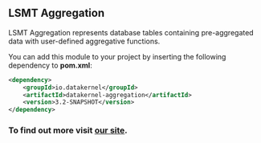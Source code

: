 ## LSMT Aggregation

LSMT Aggregation represents database tables containing pre-aggregated data with user-defined aggregative functions.

You can add this module to your project by inserting the following dependency to **pom.xml**:
```xml
<dependency>
    <groupId>io.datakernel</groupId>
    <artifactId>datakernel-aggregation</artifactId>
    <version>3.2-SNAPSHOT</version>
</dependency>
```

### To find out more visit [our site](https://datakernel.io/docs/cloud/aggregation.html).
